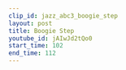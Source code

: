 ```yaml
---
clip_id: jazz_abc3_boogie_step
layout: post
title: Boogie Step
youtube_id: jAIwJd2tQo0
start_time: 102
end_time: 112
---
```


